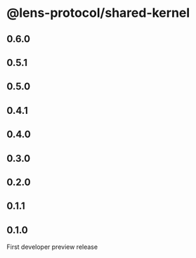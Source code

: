 # @lens-protocol/shared-kernel

## 0.6.0

## 0.5.1

## 0.5.0

## 0.4.1

## 0.4.0

## 0.3.0

## 0.2.0

## 0.1.1

## 0.1.0

First developer preview release
